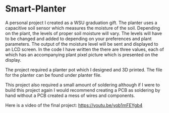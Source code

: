 # Smart-Planter
A personal project I created as a WSU graduation gift. The planter uses a capacitive soil sensor which measures the moisture of the soil. Depending on the plant, the levels of proper soil moisture will vary. The levels will have to be changed and added to depending on your preferences and plant parameters.  The output of the moisture level will be sent and displayed to an LCD screen. In the code I have written the there are three values, each of which has an accompanying plant pixel picture which is presented on the display. 

The project required a planter pot which I designed and 3D printed. The file for the planter can be found under planter file. 

This project also required a small amount of soldering although if I were to build this project again I would recommend creating a PCB as soldering by hand without a PCB created a mess of wires and components. 

Here is a video of the final project: 
https://youtu.be/yob1mFEYgb4
